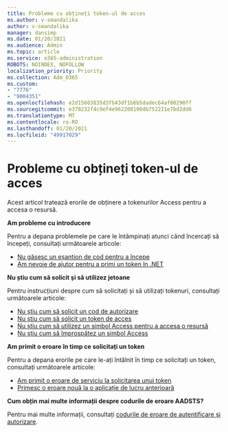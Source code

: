 ```yaml
---
title: Probleme cu obțineți token-ul de acces
ms.author: v-smandalika
author: v-smandalika
manager: dansimp
ms.date: 01/20/2021
ms.audience: Admin
ms.topic: article
ms.service: o365-administration
ROBOTS: NOINDEX, NOFOLLOW
localization_priority: Priority
ms.collection: Adm_O365
ms.custom:
- "7776"
- "9004351"
ms.openlocfilehash: e2d15603835d3fb43df1b6b5dadec64af00290ff
ms.sourcegitcommit: e378232f4c9ef4e962208100db752221e7bd2dd6
ms.translationtype: MT
ms.contentlocale: ro-RO
ms.lasthandoff: 01/20/2021
ms.locfileid: "49917029"
---
```

# <a name="issues-with-getting-access-tokens"></a>Probleme cu obțineți token-ul de acces

Acest articol tratează erorile de obținere a tokenurilor Access pentru a accesa o resursă.

**Am probleme cu introducere**

Pentru a depana problemele pe care le întâmpinați atunci când încercați să începeți, consultați următoarele articole:

- [Nu găsesc un eșantion de cod pentru a începe](https://docs.microsoft.com/azure/active-directory/develop/sample-v2-code) 
- [Am nevoie de ajutor pentru a primi un token în .NET](https://docs.microsoft.com/azure/active-directory/develop/authentication-flows-app-scenarios)

**Nu știu cum să solicit și să utilizez jetoane**

Pentru instrucțiuni despre cum să solicitați și să utilizați tokenuri, consultați următoarele articole:

- [Nu știu cum să solicit un cod de autorizare](https://docs.microsoft.com/azure/active-directory/develop/v2-oauth2-auth-code-flow#request-an-authorization-code) 
- [Nu știu cum să solicit un token de acces](https://docs.microsoft.com/azure/active-directory/develop/v2-oauth2-auth-code-flow#use-the-authorization-code-to-request-an-access-token) 
- [Nu știu cum să utilizez un simbol Access pentru a accesa o resursă](https://docs.microsoft.com/azure/active-directory/develop/v2-oauth2-auth-code-flow#use-the-access-token-to-access-the-resource) 
- [Nu știu cum să împrospătez un simbol Access](https://docs.microsoft.com/azure/active-directory/develop/v2-oauth2-auth-code-flow#refreshing-the-access-tokens)

**Am primit o eroare în timp ce solicitați un token**

Pentru a depana erorile pe care le-ați întâlnit în timp ce solicitați un token, consultați următoarele articole:

- [Am primit o eroare de serviciu la solicitarea unui token](https://docs.microsoft.com/azure/active-directory/develop/reference-aadsts-error-codes) 
- [Primesc o eroare nouă la o aplicație de lucru anterioară](https://docs.microsoft.com/azure/active-directory/develop/reference-breaking-changes)

**Cum obțin mai multe informații despre codurile de eroare AADSTS?**

Pentru mai multe informații, consultați [codurile de eroare de autentificare și autorizare](https://docs.microsoft.com/azure/active-directory/develop/reference-aadsts-error-codes).





